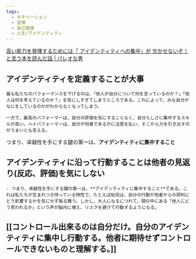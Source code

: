 ```yaml
---
tags:
  - モチベーション
  - 習慣
  - 自己管理
  - 人生/アイデンティティ
---
```

[高い能力を発揮するためには「 アイデンティティへの集中」が 欠かせないぞ！ と言う本を読んだ話 | パレオな男](https://yuchrszk.blogspot.com/2024/03/blog-post.html)

## アイデンティティを定義することが大事
```
最も私たちのパフォーマンスを下げるのは、「他人が自分について何を言っているのか？」「他人は何を考えているのか？」を気にしすぎてしまうところである。これによって、みな自分がなにをしているのかがわからなくなってしまう。

一方で、最高のパフォーマーは、自分の評価を気にすることなく、自分らしさに集中するスキルが高い。ハイパフォーマーは、自分が何者であるかに注意を払い、そこから力を引き出すのがうまいとも言える。
```

つまり、卓越性を手にする鍵の第一は、**アイデンティティに集中すること**

## アイデンティティに沿って行動することは他者の見返り(反応、評価)を気にしない
```
- つまり、卓越性を手にする鍵の第一は、**アイデンティティに集中すること**である。これは私たちが生まれつき持っている特性で、たとえば幼児は、自分の行動が他者からの評判にどう影響するかを気にせず振る舞う。しかし、大人になるにつれて、頭の中にある「他人にどう思われるか」という声が脳内に増え、リスクを避けて行動するようになる。
```

## [[コントロール出来るのは自分だけ。自分のアイデンティティに集中し行動する。他者に期待せずコントロールできないものと理解する。]]
